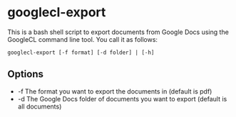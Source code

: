 googlecl-export
===============
This is a bash shell script to export documents from Google Docs using the GoogleCL command line tool. You call it as follows:

    googlecl-export [-f format] [-d folder] | [-h]

Options
-------
* -f  The format you want to export the documents in (default is pdf)
* -d  The Google Docs folder of documents you want to export (default is all documents)
